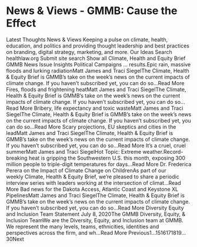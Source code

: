 # News & Views - GMMB: Cause the Effect


Latest Thoughts 
News & Views 
Keeping a pulse on climate, health, education, and politics and providing thought leadership and best practices on branding, digital strategy, marketing, and more. 
Our Ideas
Search healthlaw.org
Submit site search
Show all
Climate, Health and Equity Brief
GMMB News
Issue Insights
Political Campaigns
… results.Epic rain, massive floods and lurking radiationMatt James and Traci SiegelThe Climate, Health & Equity Brief is GMMB’s take on the week’s news on the current impacts of climate change. If you haven’t subscribed yet, you can do so…Read More Fires, floods and frightening heatMatt James and Traci SiegelThe Climate, Health & Equity Brief is GMMB’s take on the week’s news on the current impacts of climate change. If you haven’t subscribed yet, you can do so…Read More Bribery, life expectancy and toxic wasteMatt James and Traci SiegelThe Climate, Health & Equity Brief is GMMB’s take on the week’s news on the current impacts of climate change. If you haven’t subscribed yet, you can do so…Read More Scary projections, EU skeptics and cities in the leadMatt James and Traci SiegelThe Climate, Health & Equity Brief is GMMB’s take on the week’s news on the current impacts of climate change. If you haven’t subscribed yet, you can do so…Read More It’s a cruel, cruel summerMatt James and Traci SiegelHot Topic: Extreme weather.Record-breaking heat is gripping the Southwestern U.S. this month, exposing 300 million people to triple-digit temperatures for days…Read More Dr. Frederica Perera on the Impact of Climate Change on ChildrenAs part of our weekly Climate, Health & Equity Brief, we’re pleased to share a periodic interview series with leaders working at the intersection of climat…Read More Bad news for the Dakota Access, Atlantic Coast and Keystone XL PipelinesMatt James and Traci SiegelThe Climate, Health & Equity Brief is GMMB’s take on the week’s news on the current impacts of climate change. If you haven’t subscribed yet, you can do so…Read More Diversity Equity and Inclusion Team Statement July 8, 2020The GMMB Diversity, Equity, & Inclusion TeamWe are the Diversity, Equity, and Inclusion team at GMMB. We represent the many levels, teams, ethnicities, identities and perspectives across the firm, and wh…Read More 
 Previous1…1516171819…30Next 
 
